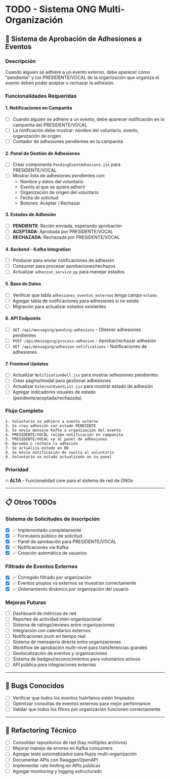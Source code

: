 # TODO - Sistema ONG Multi-Organización

## 🔔 Sistema de Aprobación de Adhesiones a Eventos

### Descripción
Cuando alguien se adhiere a un evento externo, debe aparecer como "pendiente" y los PRESIDENTE/VOCAL de la organización que organiza el evento deben poder aceptar o rechazar la adhesión.

### Funcionalidades Requeridas

#### 1. **Notificaciones en Campanita**
- [ ] Cuando alguien se adhiere a un evento, debe aparecer notificación en la campanita del PRESIDENTE/VOCAL
- [ ] La notificación debe mostrar: nombre del voluntario, evento, organización de origen
- [ ] Contador de adhesiones pendientes en la campanita

#### 2. **Panel de Gestión de Adhesiones**
- [ ] Crear componente `PendingEventAdhesions.jsx` para PRESIDENTE/VOCAL
- [ ] Mostrar lista de adhesiones pendientes con:
  - Nombre y datos del voluntario
  - Evento al que se quiere adherir
  - Organización de origen del voluntario
  - Fecha de solicitud
  - Botones: Aceptar / Rechazar

#### 3. **Estados de Adhesión**
- [ ] **PENDIENTE**: Recién enviada, esperando aprobación
- [ ] **ACEPTADA**: Aprobada por PRESIDENTE/VOCAL
- [ ] **RECHAZADA**: Rechazada por PRESIDENTE/VOCAL

#### 4. **Backend - Kafka Integration**
- [ ] Producer para enviar notificaciones de adhesión
- [ ] Consumer para procesar aprobaciones/rechazos
- [ ] Actualizar `adhesion_service.py` para manejar estados

#### 5. **Base de Datos**
- [ ] Verificar que tabla `adhesiones_eventos_externos` tenga campo `estado`
- [ ] Agregar tabla de notificaciones para adhesiones si no existe
- [ ] Migración para actualizar estados existentes

#### 6. **API Endpoints**
- [ ] `GET /api/messaging/pending-adhesions` - Obtener adhesiones pendientes
- [ ] `POST /api/messaging/process-adhesion` - Aprobar/rechazar adhesión
- [ ] `GET /api/messaging/adhesion-notifications` - Notificaciones de adhesiones

#### 7. **Frontend Updates**
- [ ] Actualizar `NotificationBell.jsx` para mostrar adhesiones pendientes
- [ ] Crear página/modal para gestionar adhesiones
- [ ] Actualizar `ExternalEventList.jsx` para mostrar estado de adhesión
- [ ] Agregar indicadores visuales de estado (pendiente/aceptada/rechazada)

### Flujo Completo
```
1. Voluntario se adhiere a evento externo
2. Se crea adhesión con estado PENDIENTE
3. Se envía mensaje Kafka a organización del evento
4. PRESIDENTE/VOCAL recibe notificación en campanita
5. PRESIDENTE/VOCAL va al panel de adhesiones
6. Aprueba o rechaza la adhesión
7. Se actualiza estado en BD
8. Se envía notificación de vuelta al voluntario
9. Voluntario ve estado actualizado en su panel
```

### Prioridad
🔥 **ALTA** - Funcionalidad core para el sistema de red de ONGs

---

## 📋 Otros TODOs

### Sistema de Solicitudes de Inscripción
- [x] ✅ Implementado completamente
- [x] ✅ Formulario público de solicitud
- [x] ✅ Panel de aprobación para PRESIDENTE/VOCAL
- [x] ✅ Notificaciones via Kafka
- [x] ✅ Creación automática de usuarios

### Filtrado de Eventos Externos
- [x] ✅ Corregido filtrado por organización
- [x] ✅ Eventos propios vs externos se muestran correctamente
- [x] ✅ Ordenamiento dinámico por organización del usuario

### Mejoras Futuras
- [ ] Dashboard de métricas de red
- [ ] Reportes de actividad inter-organizacional
- [ ] Sistema de ratings/reviews entre organizaciones
- [ ] Integración con calendarios externos
- [ ] Notificaciones push en tiempo real
- [ ] Sistema de mensajería directa entre organizaciones
- [ ] Workflow de aprobación multi-nivel para transferencias grandes
- [ ] Geolocalización de eventos y organizaciones
- [ ] Sistema de badges/reconocimientos para voluntarios activos
- [ ] API pública para integraciones externas

---

## 🐛 Bugs Conocidos
- [ ] Verificar que todos los eventos huérfanos estén limpiados
- [ ] Optimizar consultas de eventos externos para mejor performance
- [ ] Validar que todos los filtros por organización funcionen correctamente

---

## 🔧 Refactoring Técnico
- [ ] Consolidar repositorios de red (hay múltiples archivos)
- [ ] Mejorar manejo de errores en Kafka consumers
- [ ] Agregar tests automatizados para flujos multi-organización
- [ ] Documentar APIs con Swagger/OpenAPI
- [ ] Implementar rate limiting en APIs públicas
- [ ] Agregar monitoring y logging estructurado